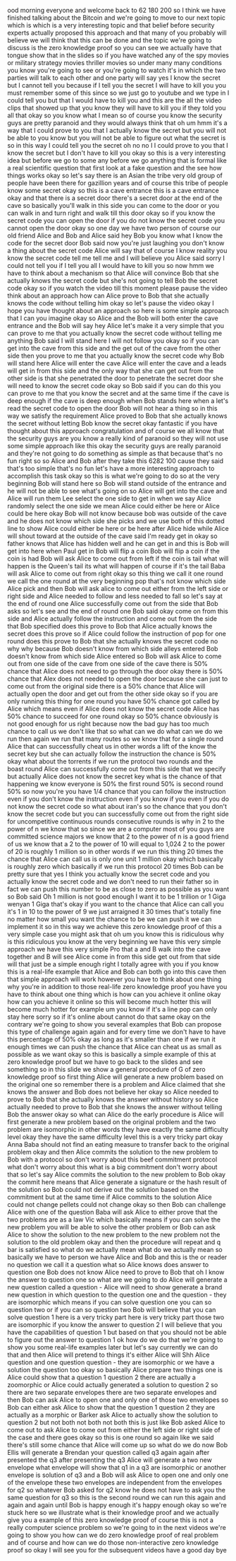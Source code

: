 ood morning everyone and welcome back to 62 180 200 so I think we have finished talking about the Bitcoin and we're going to move to our next topic which is which is a very interesting topic and that belief before security experts actually proposed this approach and that many of you probably will believe we will think that this can be done and the topic we're going to discuss is the zero knowledge proof so you can see we actually have that tongue show that in the slides so if you have watched any of the spy movies or military strategy movies thriller movies so under many many conditions you know you're going to see or you're going to watch it's in which the two parties will talk to each other and one party will say yes I know the secret but I cannot tell you because if I tell you the secret I will have to kill you you must remember some of this since so we just go to youtube and we type in I could tell you but that I would have to kill you and this are the all the video clips that showed up that you know they will have to kill you if they told you all that okay so you know what I mean so of course you know the security guys are pretty paranoid and they would always think that oh um hmm it's a way that I could prove to you that I actually know the secret but you will not be able to you know but you will not be able to figure out what the secret is so in this way I could tell you the secret oh no no I I could prove to you that I know the secret but I don't have to kill you okay so this is a very interesting idea but before we go to some any before we go anything that is formal like a real scientific question that first look at a fake question and the see how things works okay so let's say there is an Asian the tribe very old group of people have been there for gazillion years and of course this tribe of people know some secret okay so this is a cave entrance this is a cave entrance okay and that there is a secret door there's a secret door at the end of the cave so basically you'll walk in this side you can come to the door or you can walk in and turn right and walk till this door okay so if you know the secret code you can open the door if you do not know the secret code you cannot open the door okay so one day we have two person of course our old friend Alice and Bob and Alice said hey Bob you know what I know the code for the secret door Bob said now you're just laughing you don't know a thing about the secret code Alice will say that of course I know reality you know the secret code tell me tell me and I will believe you Alice said sorry I could not tell you if I tell you all I would have to kill you so now hmm we have to think about a mechanism so that Alice will convince Bob that she actually knows the secret code but she's not going to tell Bob the secret code okay so if you watch the video till this moment please pause the video think about an approach how can Alice prove to Bob that she actually knows the code without telling him okay so let's pause the video okay I hope you have thought about an approach so here is some simple approach that I can you imagine okay so Alice and the Bob will both enter the cave entrance and the Bob will say hey Alice let's make it a very simple that you can prove to me that you actually know the secret code without telling me anything Bob said I will stand here I will not follow you okay so if you can get into the cave from this side and the get out of the cave from the other side then you prove to me that you actually know the secret code why Bob will stand here Alice will enter the cave Alice will enter the cave and a leads will get in from this side and the only way that she can get out from the other side is that she penetrated the door to penetrate the secret door she will need to know the secret code okay so Bob said if you can do this you can prove to me that you know the secret and at the same time if the cave is deep enough if the cave is deep enough when Bob stands here when a let's read the secret code to open the door Bob will not hear a thing so in this way we satisfy the requirement Alice proved to Bob that she actually knows the secret without letting Bob know the secret okay fantastic if you have thought about this approach congratulation and of course we all know that the security guys are you know a really kind of paranoid so they will not use some simple approach like this okay the security guys are really paranoid and they're not going to do something as simple as that because that's no fun right so so Alice and Bob after they take this 6282 100 cause they said that's too simple that's no fun let's have a more interesting approach to accomplish this task okay so this is what we're going to do so at the very beginning Bob will stand here so Bob will stand outside of the entrance and he will not be able to see what's going on so Alice will get into the cave and Alice will run them Lee select the one side to get in when we say Alice randomly select the one side we mean Alice could either be here or Alice could be here okay Bob will not know because bob was outside of the cave and he does not know which side she picks and we use both of this dotted line to show Alice could either be here or be here after Alice hide while Alice will shout toward at the outside of the cave said I'm ready get in okay so father knows that Alice has hidden well and he can get in and this is Bob will get into here when Paul get in Bob will flip a coin Bob will flip a coin if the coin is had Bob will ask Alice to come out from left if the coin is tail what will happen is the Queen's tail its what will happen of course if it's the tail Baba will ask Alice to come out from right okay so this thing we call it one round we call the one round at the very beginning pop that's not know which side Alice pick and then Bob will ask alice to come out either from the left side or right side and Alice needed to follow and less needed to fall so let's say at the end of round one Alice successfully come out from the side that Bob asks so let's see and the end of round one Bob said okay come on from this side and Alice actually follow the instruction and come out from the side that Bob specified does this prove to Bob that Alice actually knows the secret does this prove so if Alice could follow the instruction of pop for one round does this prove to Bob that she actually knows the secret code no why why because Bob doesn't know from which side alleys entered Bob doesn't know from which side Alice entered so Bob will ask Alice to come out from one side of the cave from one side of the cave there is 50% chance that Alice does not need to go through the door okay there is 50% chance that Alex does not needed to open the door because she can just to come out from the original side there is a 50% chance that Alice will actually open the door and get out from the other side okay so if you are only running this thing for one round you have 50% chance got called by Alice which means even if Alice does not know the secret code Alice has 50% chance to succeed for one round okay so 50% chance obviously is not good enough for us right because now the bad guy has too much chance to call us we don't like that so what can we do what can we do we run then again we run that many routes so we know that for a single round Alice that can successfully cheat us in other words a lift of the know the secret key but she can actually follow the instruction the chance is 50% okay what about the torrents if we run the protocol two rounds and the boast round Alice can successfully come out from this side that we specify but actually Alice does not know the secret key what is the chance of that happening we know everyone is 50% the first round 50% is second round 50% so now you're you have 1/4 chance that you can follow the instruction even if you don't know the instruction even if you know if you even if you do not know the secret code so what about iran's so the chance that you don't know the secret code but you can successfully come out from the right side for uncompetitive continuous rounds consecutive rounds is why in 2 to the power of n we know that so since we are a computer most of you guys are committed science majors we know that 2 to the power of n is a good friend of us we know that a 2 to the power of 10 will equal to 1,024 2 to the power of 20 is roughly 1 million so in other words if we run this thing 20 times the chance that Alice can call us is only one unit 1 million okay which basically is roughly zero which basically if we run this protocol 20 times Bob can be pretty sure that yes I think you actually know the secret code and you actually know the secret code and we don't need to run their father so in fact we can push this number to be as close to zero as possible as you want so Bob said Oh 1 million is not good enough I want it to be 1 trillion or 1 Giga wenyan 1 Giga that's okay if you want to the chance that Alice can call you it's 1 in 10 to the power of 9 we just arraigned it 30 times that's totally fine no matter how small you want the chance to be we can push it we can implement it so in this way we achieve this zero knowledge proof of this a very simple case you might ask that oh um you know this is ridiculous why is this ridiculous you know at the very beginning we have this very simple approach we have this very simple Pro that a and B walk into the cave together and B will see Alice come in from this side get out from that side will that just be a simple enough right I totally agree with you if you know this is a real-life example that Alice and Bob can both go into this cave then that simple approach will work however you have to think about one thing why you're in addition to those real-life zero knowledge proof you have you have to think about one thing which is how can you achieve it online okay how can you achieve it online so this will become much hotter this will become much hotter for example um you know if it's a line pop can only stay here sorry so if it's online about cannot do that same okay on the contrary we're going to show you several examples that Bob can propose this type of challenge again again and for every time we don't have to have this percentage of 50% okay as long as it's smaller than one if we run it enough times we can push the chance that Alice can cheat us as small as possible as we want okay so this is basically a simple example of this at zero knowledge proof but we have to go back to the slides and see something so in this slide we show a general procedure of G of zero knowledge proof so first thing Alice will generate a new problem based on the original one so remember there is a problem and Alice claimed that she knows the answer and Bob does not believe her okay so Alice needed to prove to Bob that she actually knows the answer without history so Alice actually needed to prove to Bob that she knows the answer without telling Bob the answer okay so what can Alice do the early procedure is Alice will first generate a new problem based on the original problem and the two problem are isomorphic in other words they have exactly the same difficulty level okay they have the same difficulty level this is a very tricky part okay Anna Baba should not find an eating measure to transfer back to the original problem okay and then Alice commits the solution to the new problem to Bob with a protocol so don't worry about this beef commitment protocol what don't worry about this what is a big commitment don't worry about that so let's say Alice commits the solution to the new problem to Bob okay the commit here means that Alice generate a signature or the hash result of the solution so Bob could not derive out the solution based on the commitment but at the same time if Alice commits to the solution Alice could not change pellets could not change okay so then Bob can challenge Alice with one of the question Baba will ask Alice to either prove that the two problems are as a law Vic which basically means if you can solve the new problem you will be able to solve the other problem or Bob can ask Alice to show the solution to the new problem to the new problem not the solution to the old problem okay and then the procedure will repeat and q bar is satisfied so what do we actually mean what do we actually mean so basically we have to person we have Alice and Bob and this is the or reader no question we call it a question what so Alice knows does answer to question one Bob does not know Alice need to prove to Bob that oh I know the answer to question one so what are we going to do Alice will generate a new question called a question - Alice will need to show generate a brand new question in which question to the question one and the question - they are isomorphic which means if you can solve question one you can so question two or if you can so question two Bob will believe that you can solve question 1 here is a very tricky part here is very tricky part those two are isomorphic if you know the answer to question 2 I will believe that you have the capabilities of question 1 but based on that you should not be able to figure out the answer to question 1 ok how do we do that we're going to show you some real-life examples later but let's say currently we can do that and then Alice will pretend to things it's either Alice will Shh Alice question and one question question - they are isomorphic or we have a solution the question too okay so basically Alice prepare two things one is Alice could show that a question 1 question 2 there are actually a zoomorphic or Alice could actually generated a solution to question 2 so there are two separate envelopes there are two separate envelopes and then Bob can ask Alice to open one and only one of those two envelopes so Bob can either ask Alice to show that the question 1 question 2 they are actually as a morphic or Barker ask Alice to actually show the solution to question 2 but not both not both not both this is just like Bob asked Alice to come out to ask Alice to come out from either the left side or right side of the case and there goes okay so this is one round so again like we said there's still some chance that Alice will come up so what do we do now Bob Ellis will generate a Brendan your question called q3 again again after presented the q3 after presenting the q3 Alice will generate a two new envelope what envelope will show that q1 in a q3 are isomorphic or another envelope is solution of q3 and a Bob will ask Alice to open one and only one of the envelope these two envelopes are independent from the envelopes for q2 so whatever Bob asked for q2 know he does not have to ask you the same question for q3 so this is the second round we can run this again and again and again until Bob is happy enough it's happy enough okay so we're stuck here so we illustrate what is their knowledge proof and we actually give you a example of this zero knowledge proof of course this is not a really computer science problem so we're going to in the next videos we're going to show you how can we do zero knowledge proof of real problem and of course and how can we do those non-interactive zero knowledge proof so okay I will see you for the subsequent videos have a good day bye  
